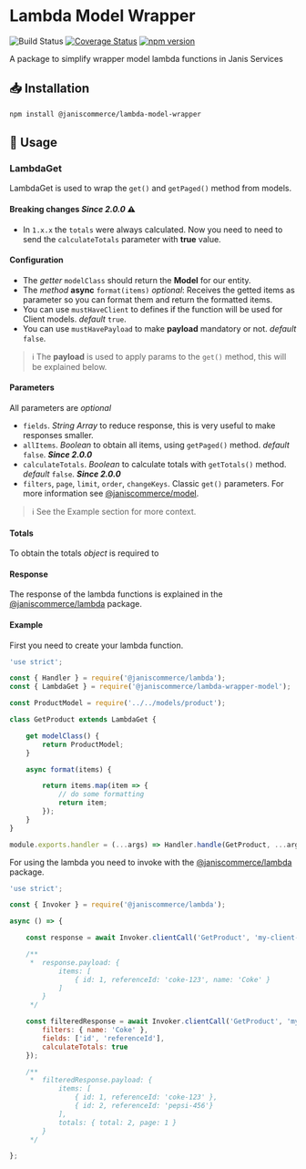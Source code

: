 # Lambda Model Wrapper

![Build Status](https://github.com/janis-commerce/lambda-model-wrapper/workflows/Build%20Status/badge.svg?branch=master)
[![Coverage Status](https://coveralls.io/repos/github/janis-commerce/lambda-model-wrapper/badge.svg?branch=master)](https://coveralls.io/github/janis-commerce/lambda-model-wrapper?branch=master)
[![npm version](https://badge.fury.io/js/%40janiscommerce%2Flambda-model-wrapper.svg)](https://www.npmjs.com/package/@janiscommerce/lambda-model-wrapper)

A package to simplify wrapper model lambda functions in Janis Services

## :inbox_tray: Installation
```sh
npm install @janiscommerce/lambda-model-wrapper
```

## :page_with_curl: Usage

### LambdaGet

LambdaGet is used to wrap the `get()` and `getPaged()` method from models.

#### Breaking changes _Since 2.0.0_ ⚠️

* In `1.x.x` the `totals` were always calculated. Now you need to need to send the `calculateTotals` parameter with **true** value.

#### Configuration

* The _getter_ `modelClass` should return the **Model** for our entity.
* The _method_ **async** `format(items)` _optional_: Receives the getted items as parameter so you can format them and return the formatted items.
* You can use `mustHaveClient` to defines if the function will be used for Client models. _default_ `true`.
* You can use `mustHavePayload` to make **payload** mandatory or not. _default_ `false`.

> ℹ️ The **payload** is used to apply params to the `get()` method, this will be explained below.

#### Parameters

All parameters are _optional_

* `fields`. _String Array_ to reduce response, this is very useful to make responses smaller.
* `allItems`. _Boolean_ to obtain all items, using `getPaged()` method. _default_ `false`. _**Since 2.0.0**_
* `calculateTotals`. _Boolean_ to calculate totals with `getTotals()` method. _default_ `false`. _**Since 2.0.0**_
* `filters`, `page`, `limit`, `order`, `changeKeys`. Classic `get()` parameters. For more information see [@janiscommerce/model](https://www.npmjs.com/package/@janiscommerce/model).

> ℹ️ See the Example section for more context.

#### Totals

To obtain the totals _object_ is required to

#### Response

The response of the lambda functions is explained in the [@janiscommerce/lambda](https://www.npmjs.com/package/@janiscommerce/lambda) package.

#### Example

First you need to create your lambda function.

```js
'use strict';

const { Handler } = require('@janiscommerce/lambda');
const { LambdaGet } = require('@janiscommerce/lambda-wrapper-model');

const ProductModel = require('../../models/product');

class GetProduct extends LambdaGet {

	get modelClass() {
		return ProductModel;
	}

	async format(items) {

		return items.map(item => {
			// do some formatting
			return item;
		});
	}
}

module.exports.handler = (...args) => Handler.handle(GetProduct, ...args);
```

For using the lambda you need to invoke with the [@janiscommerce/lambda](https://www.npmjs.com/package/@janiscommerce/lambda) package.

```js
'use strict';

const { Invoker } = require('@janiscommerce/lambda');

async () => {

	const response = await Invoker.clientCall('GetProduct', 'my-client-code');

	/**
	 *	response.payload: {
		 	items: [
				{ id: 1, referenceId: 'coke-123', name: 'Coke' }
			]
	 	}
	 */

	const filteredResponse = await Invoker.clientCall('GetProduct', 'my-client-code', {
		filters: { name: 'Coke' },
		fields: ['id', 'referenceId'],
		calculateTotals: true
	});

	/**
	 *	filteredResponse.payload: {
		 	items: [
				{ id: 1, referenceId: 'coke-123' },
				{ id: 2, referenceId: 'pepsi-456'}
			],
			totals: { total: 2, page: 1 }
	 	}
	 */

};

```
